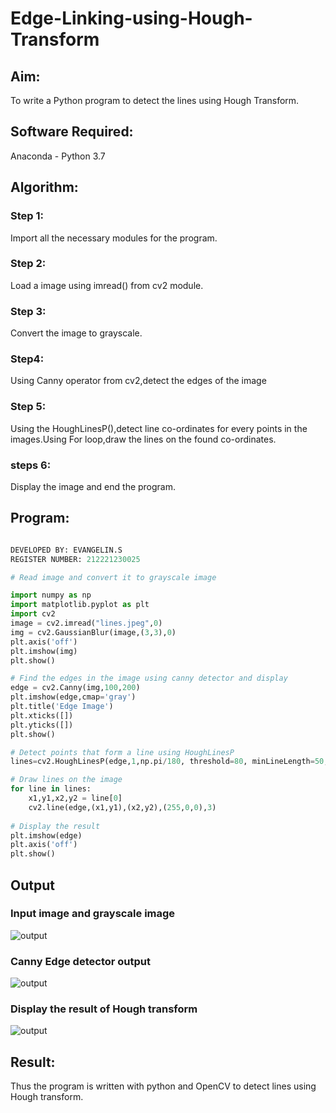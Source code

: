 # Edge-Linking-using-Hough-Transform
## Aim:
To write a Python program to detect the lines using Hough Transform.

## Software Required:
Anaconda - Python 3.7

## Algorithm:

### Step 1:

Import all the necessary modules for the program.

### Step 2:

Load a image using imread() from cv2 module.

### Step 3:

Convert the image to grayscale.

### Step4:

Using Canny operator from cv2,detect the edges of the image

### Step 5:

Using the HoughLinesP(),detect line co-ordinates for every points in the images.Using For loop,draw the lines on the found co-ordinates.

### steps 6:

Display the image and end the program.


## Program:
```Python

DEVELOPED BY: EVANGELIN.S
REGISTER NUMBER: 212221230025

# Read image and convert it to grayscale image

import numpy as np
import matplotlib.pyplot as plt
import cv2
image = cv2.imread("lines.jpeg",0)
img = cv2.GaussianBlur(image,(3,3),0)
plt.axis('off')
plt.imshow(img)
plt.show()

# Find the edges in the image using canny detector and display
edge = cv2.Canny(img,100,200)
plt.imshow(edge,cmap='gray')
plt.title('Edge Image')
plt.xticks([])
plt.yticks([])
plt.show()

# Detect points that form a line using HoughLinesP
lines=cv2.HoughLinesP(edge,1,np.pi/180, threshold=80, minLineLength=50,maxLineGap=250)

# Draw lines on the image
for line in lines:
    x1,y1,x2,y2 = line[0]
    cv2.line(edge,(x1,y1),(x2,y2),(255,0,0),3)
    
# Display the result
plt.imshow(edge)
plt.axis('off')
plt.show()


```
## Output

### Input image and grayscale image

![output](./output1.png)

### Canny Edge detector output

![output](./output2.png)

### Display the result of Hough transform

![output](./output3.png)


## Result:
Thus the program is written with python and OpenCV to detect lines using Hough transform. 
